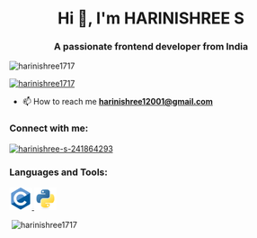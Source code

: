 <h1 align="center">Hi 👋, I'm HARINISHREE S</h1>
<h3 align="center">A passionate frontend developer from India</h3>

<p align="left"> <img src="https://komarev.com/ghpvc/?username=harinishree1717&label=Profile%20views&color=0e75b6&style=flat" alt="harinishree1717" /> </p>

<p align="left"> <a href="https://github.com/ryo-ma/github-profile-trophy"><img src="https://github-profile-trophy.vercel.app/?username=harinishree1717" alt="harinishree1717" /></a> </p>

- 📫 How to reach me **harinishree12001@gmail.com**

<h3 align="left">Connect with me:</h3>
<p align="left">
<a href="https://linkedin.com/in/harinishree-s-241864293" target="blank"><img align="center" src="https://raw.githubusercontent.com/rahuldkjain/github-profile-readme-generator/master/src/images/icons/Social/linked-in-alt.svg" alt="harinishree-s-241864293" height="30" width="40" /></a>
</p>

<h3 align="left">Languages and Tools:</h3>
<p align="left"> <a href="https://www.cprogramming.com/" target="_blank" rel="noreferrer"> <img src="https://raw.githubusercontent.com/devicons/devicon/master/icons/c/c-original.svg" alt="c" width="40" height="40"/> </a> <a href="https://www.python.org" target="_blank" rel="noreferrer"> <img src="https://raw.githubusercontent.com/devicons/devicon/master/icons/python/python-original.svg" alt="python" width="40" height="40"/> </a> </p>

<p>&nbsp;<img align="center" src="https://github-readme-stats.vercel.app/api?username=harinishree1717&show_icons=true&locale=en" alt="harinishree1717" /></p>
